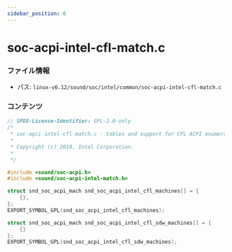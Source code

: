 ```yaml
---
sidebar_position: 6
---
```

# soc-acpi-intel-cfl-match.c

### ファイル情報

- パス: `linux-v6.12/sound/soc/intel/common/soc-acpi-intel-cfl-match.c`

### コンテンツ

```c
// SPDX-License-Identifier: GPL-2.0-only
/*
 * soc-apci-intel-cfl-match.c - tables and support for CFL ACPI enumeration.
 *
 * Copyright (c) 2019, Intel Corporation.
 *
 */

#include <sound/soc-acpi.h>
#include <sound/soc-acpi-intel-match.h>

struct snd_soc_acpi_mach snd_soc_acpi_intel_cfl_machines[] = {
	{},
};
EXPORT_SYMBOL_GPL(snd_soc_acpi_intel_cfl_machines);

struct snd_soc_acpi_mach snd_soc_acpi_intel_cfl_sdw_machines[] = {
	{}
};
EXPORT_SYMBOL_GPL(snd_soc_acpi_intel_cfl_sdw_machines);

```
